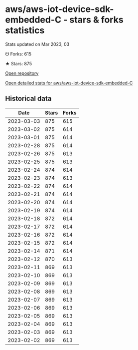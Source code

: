 # aws/aws-iot-device-sdk-embedded-C - stars & forks statistics

Stats updated on Mar 2023, 03

☋ Forks: 615

★ Stars: 875

[Open repository](https://github.com/aws/aws-iot-device-sdk-embedded-C)

[Open detailed stats for aws/aws-iot-device-sdk-embedded-C](https://reviewgithub.com/rep/aws/aws-iot-device-sdk-embedded-C)

## Historical data
| Date | Stars | Forks |
|------|-------|-------|
| 2023-03-03 | 875 | 615 | 
| 2023-03-02 | 875 | 614 | 
| 2023-03-01 | 875 | 614 | 
| 2023-02-28 | 875 | 614 | 
| 2023-02-26 | 875 | 613 | 
| 2023-02-25 | 875 | 613 | 
| 2023-02-24 | 874 | 614 | 
| 2023-02-23 | 874 | 613 | 
| 2023-02-22 | 874 | 614 | 
| 2023-02-21 | 874 | 614 | 
| 2023-02-20 | 874 | 614 | 
| 2023-02-19 | 874 | 614 | 
| 2023-02-18 | 872 | 614 | 
| 2023-02-17 | 872 | 614 | 
| 2023-02-16 | 872 | 614 | 
| 2023-02-15 | 872 | 614 | 
| 2023-02-14 | 871 | 614 | 
| 2023-02-12 | 870 | 613 | 
| 2023-02-11 | 869 | 613 | 
| 2023-02-10 | 869 | 613 | 
| 2023-02-09 | 869 | 613 | 
| 2023-02-08 | 869 | 613 | 
| 2023-02-07 | 869 | 613 | 
| 2023-02-06 | 869 | 613 | 
| 2023-02-05 | 869 | 613 | 
| 2023-02-04 | 869 | 613 | 
| 2023-02-03 | 869 | 613 | 
| 2023-02-02 | 869 | 613 | 

